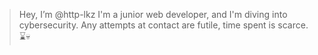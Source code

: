 > Hey, I’m @http-lkz
> I'm a junior web developer, and I'm diving into cybersecurity.
> Any attempts at contact are futile, time spent is scarce.⌛💀
<!---
http-lkz/http-lkz is a ✨ special ✨ repository because its `README.md` (this file) appears on your GitHub profile.
You can click the Preview link to take a look at your changes.
--->
